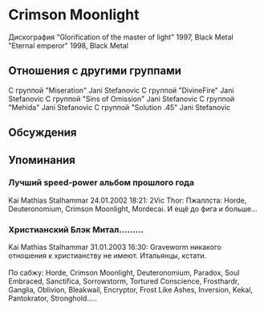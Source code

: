 # Crimson Moonlight

Дискография
"Glorification of the master of light" 1997, Black Metal
"Eternal emperor" 1998, Black Metal

## Отношения с другими группами

C группой "Miseration" Jani Stefanovic
C группой "DivineFire" Jani Stefanovic
C группой "Sins of Omission" Jani Stefanovic
C группой "Mehida" Jani Stefanovic
C группой "Solution .45" Jani Stefanovic

## Обсуждения


## Упоминания

### Лучший speed-power альбом прошлого года

Kai Mathias Stalhammar 24.01.2002 18:21:
2Vic Thor: Пжаллста: Horde, Deuteronomium, Crimson Moonlight, Mordecai. И ещё до фига и больше...

### Христианский Блэк Митал.........

Kai Mathias Stalhammar 31.01.2003 16:30:
Graveworm никакого отношения к христианству не имеют. Итальянцы, кстати.<BR><BR>По сабжу: Horde, Crimson Moonlight, Deuteronomium, Paradox, Soul Embraced, Sanctifica, Sorrowstorm, Tortured Conscience, Frosthardr, Ganglia, Oblivion, Bleakwail, Encryptor, Frost Like Ashes, Inversion, Kekal, Pantokrator, Stronghold.....

